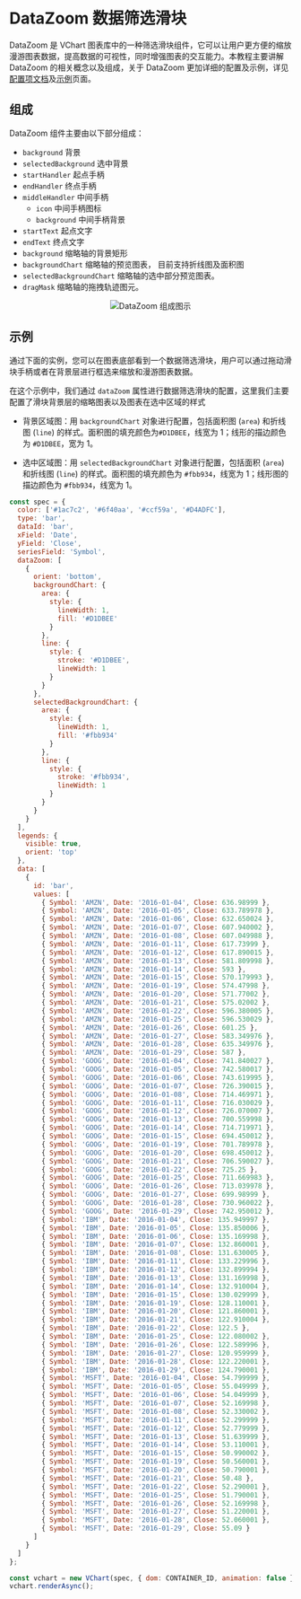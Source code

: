 # DataZoom 数据筛选滑块

DataZoom 是 VChart 图表库中的一种筛选滑块组件，它可以让用户更方便的缩放漫游图表数据，提高数据的可视性，同时增强图表的交互能力。本教程主要讲解 DataZoom 的相关概念以及组成，关于 DataZoom 更加详细的配置及示例，详见[配置项文档](../../../option)及[示例](../../../example)页面。

## 组成

DataZoom 组件主要由以下部分组成：

- `background` 背景
- `selectedBackground` 选中背景
- `startHandler` 起点手柄
- `endHandler` 终点手柄
- `middleHandler` 中间手柄
  - `icon` 中间手柄图标
  - `background` 中间手柄背景
- `startText` 起点文字
- `endText` 终点文字
- `background` 缩略轴的背景矩形
- `backgroundChart` 缩略轴的预览图表， 目前支持折线图及面积图
- `selectedBackgroundChart` 缩略轴的选中部分预览图表。
- `dragMask` 缩略轴的拖拽轨迹图元。

<div style="text-align: center;">
  <img src="https://lf9-dp-fe-cms-tos.byteorg.com/obj/bit-cloud/a2c7623458257d15626270914.png" alt="DataZoom 组成图示">
</div>

## 示例

通过下面的实例，您可以在图表底部看到一个数据筛选滑块，用户可以通过拖动滑块手柄或者在背景层进行框选来缩放和漫游图表数据。

在这个示例中，我们通过 `dataZoom` 属性进行数据筛选滑块的配置，这里我们主要配置了滑块背景层的缩略图表以及图表在选中区域的样式

- 背景区域图：用 `backgroundChart` 对象进行配置，包括面积图 (`area`) 和折线图 (`line`) 的样式。面积图的填充颜色为`#D1DBEE`，线宽为 1；线形的描边颜色为 `#D1DBEE`，宽为 1。

- 选中区域图：用 `selectedBackgroundChart` 对象进行配置，包括面积 (`area`) 和折线图 (`line`) 的样式。面积图的填充颜色为 `#fbb934`，线宽为 1；线形图的描边颜色为 `#fbb934`，线宽为 1。

```javascript livedemo
const spec = {
  color: ['#1ac7c2', '#6f40aa', '#ccf59a', '#D4ADFC'],
  type: 'bar',
  dataId: 'bar',
  xField: 'Date',
  yField: 'Close',
  seriesField: 'Symbol',
  dataZoom: [
    {
      orient: 'bottom',
      backgroundChart: {
        area: {
          style: {
            lineWidth: 1,
            fill: '#D1DBEE'
          }
        },
        line: {
          style: {
            stroke: '#D1DBEE',
            lineWidth: 1
          }
        }
      },
      selectedBackgroundChart: {
        area: {
          style: {
            lineWidth: 1,
            fill: '#fbb934'
          }
        },
        line: {
          style: {
            stroke: '#fbb934',
            lineWidth: 1
          }
        }
      }
    }
  ],
  legends: {
    visible: true,
    orient: 'top'
  },
  data: [
    {
      id: 'bar',
      values: [
        { Symbol: 'AMZN', Date: '2016-01-04', Close: 636.98999 },
        { Symbol: 'AMZN', Date: '2016-01-05', Close: 633.789978 },
        { Symbol: 'AMZN', Date: '2016-01-06', Close: 632.650024 },
        { Symbol: 'AMZN', Date: '2016-01-07', Close: 607.940002 },
        { Symbol: 'AMZN', Date: '2016-01-08', Close: 607.049988 },
        { Symbol: 'AMZN', Date: '2016-01-11', Close: 617.73999 },
        { Symbol: 'AMZN', Date: '2016-01-12', Close: 617.890015 },
        { Symbol: 'AMZN', Date: '2016-01-13', Close: 581.809998 },
        { Symbol: 'AMZN', Date: '2016-01-14', Close: 593 },
        { Symbol: 'AMZN', Date: '2016-01-15', Close: 570.179993 },
        { Symbol: 'AMZN', Date: '2016-01-19', Close: 574.47998 },
        { Symbol: 'AMZN', Date: '2016-01-20', Close: 571.77002 },
        { Symbol: 'AMZN', Date: '2016-01-21', Close: 575.02002 },
        { Symbol: 'AMZN', Date: '2016-01-22', Close: 596.380005 },
        { Symbol: 'AMZN', Date: '2016-01-25', Close: 596.530029 },
        { Symbol: 'AMZN', Date: '2016-01-26', Close: 601.25 },
        { Symbol: 'AMZN', Date: '2016-01-27', Close: 583.349976 },
        { Symbol: 'AMZN', Date: '2016-01-28', Close: 635.349976 },
        { Symbol: 'AMZN', Date: '2016-01-29', Close: 587 },
        { Symbol: 'GOOG', Date: '2016-01-04', Close: 741.840027 },
        { Symbol: 'GOOG', Date: '2016-01-05', Close: 742.580017 },
        { Symbol: 'GOOG', Date: '2016-01-06', Close: 743.619995 },
        { Symbol: 'GOOG', Date: '2016-01-07', Close: 726.390015 },
        { Symbol: 'GOOG', Date: '2016-01-08', Close: 714.469971 },
        { Symbol: 'GOOG', Date: '2016-01-11', Close: 716.030029 },
        { Symbol: 'GOOG', Date: '2016-01-12', Close: 726.070007 },
        { Symbol: 'GOOG', Date: '2016-01-13', Close: 700.559998 },
        { Symbol: 'GOOG', Date: '2016-01-14', Close: 714.719971 },
        { Symbol: 'GOOG', Date: '2016-01-15', Close: 694.450012 },
        { Symbol: 'GOOG', Date: '2016-01-19', Close: 701.789978 },
        { Symbol: 'GOOG', Date: '2016-01-20', Close: 698.450012 },
        { Symbol: 'GOOG', Date: '2016-01-21', Close: 706.590027 },
        { Symbol: 'GOOG', Date: '2016-01-22', Close: 725.25 },
        { Symbol: 'GOOG', Date: '2016-01-25', Close: 711.669983 },
        { Symbol: 'GOOG', Date: '2016-01-26', Close: 713.039978 },
        { Symbol: 'GOOG', Date: '2016-01-27', Close: 699.98999 },
        { Symbol: 'GOOG', Date: '2016-01-28', Close: 730.960022 },
        { Symbol: 'GOOG', Date: '2016-01-29', Close: 742.950012 },
        { Symbol: 'IBM', Date: '2016-01-04', Close: 135.949997 },
        { Symbol: 'IBM', Date: '2016-01-05', Close: 135.850006 },
        { Symbol: 'IBM', Date: '2016-01-06', Close: 135.169998 },
        { Symbol: 'IBM', Date: '2016-01-07', Close: 132.860001 },
        { Symbol: 'IBM', Date: '2016-01-08', Close: 131.630005 },
        { Symbol: 'IBM', Date: '2016-01-11', Close: 133.229996 },
        { Symbol: 'IBM', Date: '2016-01-12', Close: 132.899994 },
        { Symbol: 'IBM', Date: '2016-01-13', Close: 131.169998 },
        { Symbol: 'IBM', Date: '2016-01-14', Close: 132.910004 },
        { Symbol: 'IBM', Date: '2016-01-15', Close: 130.029999 },
        { Symbol: 'IBM', Date: '2016-01-19', Close: 128.110001 },
        { Symbol: 'IBM', Date: '2016-01-20', Close: 121.860001 },
        { Symbol: 'IBM', Date: '2016-01-21', Close: 122.910004 },
        { Symbol: 'IBM', Date: '2016-01-22', Close: 122.5 },
        { Symbol: 'IBM', Date: '2016-01-25', Close: 122.080002 },
        { Symbol: 'IBM', Date: '2016-01-26', Close: 122.589996 },
        { Symbol: 'IBM', Date: '2016-01-27', Close: 120.959999 },
        { Symbol: 'IBM', Date: '2016-01-28', Close: 122.220001 },
        { Symbol: 'IBM', Date: '2016-01-29', Close: 124.790001 },
        { Symbol: 'MSFT', Date: '2016-01-04', Close: 54.799999 },
        { Symbol: 'MSFT', Date: '2016-01-05', Close: 55.049999 },
        { Symbol: 'MSFT', Date: '2016-01-06', Close: 54.049999 },
        { Symbol: 'MSFT', Date: '2016-01-07', Close: 52.169998 },
        { Symbol: 'MSFT', Date: '2016-01-08', Close: 52.330002 },
        { Symbol: 'MSFT', Date: '2016-01-11', Close: 52.299999 },
        { Symbol: 'MSFT', Date: '2016-01-12', Close: 52.779999 },
        { Symbol: 'MSFT', Date: '2016-01-13', Close: 51.639999 },
        { Symbol: 'MSFT', Date: '2016-01-14', Close: 53.110001 },
        { Symbol: 'MSFT', Date: '2016-01-15', Close: 50.990002 },
        { Symbol: 'MSFT', Date: '2016-01-19', Close: 50.560001 },
        { Symbol: 'MSFT', Date: '2016-01-20', Close: 50.790001 },
        { Symbol: 'MSFT', Date: '2016-01-21', Close: 50.48 },
        { Symbol: 'MSFT', Date: '2016-01-22', Close: 52.290001 },
        { Symbol: 'MSFT', Date: '2016-01-25', Close: 51.790001 },
        { Symbol: 'MSFT', Date: '2016-01-26', Close: 52.169998 },
        { Symbol: 'MSFT', Date: '2016-01-27', Close: 51.220001 },
        { Symbol: 'MSFT', Date: '2016-01-28', Close: 52.060001 },
        { Symbol: 'MSFT', Date: '2016-01-29', Close: 55.09 }
      ]
    }
  ]
};

const vchart = new VChart(spec, { dom: CONTAINER_ID, animation: false });
vchart.renderAsync();
```
